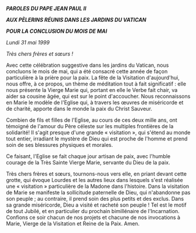 ***PAROLES DU PAPE JEAN PAUL II***

***AUX PÈLERINS RÉUNIS DANS LES JARDINS DU VATICAN***

***POUR LA CONCLUSION DU MOIS DE MAI***

*Lundi 31 mai 1999*

*Très chers frères et sœurs !*

Avec cette célébration suggestive dans les jardins du Vatican, nous concluons le mois de mai, qui a été consacré cette année de façon particulière à la prière pour la paix. La fête de la Visitation d'aujourd'hui, nous offre, à ce propos, un thème de méditation tout à fait significatif : elle nous présente la Vierge Marie qui, portant en elle le Verbe fait chair, va aider sa cousine âgée, qui est sur le point d'accoucher. Nous reconnaissons en Marie le modèle de l'Eglise qui, à travers les œuvres de miséricorde et de charité, apporte dans le monde la paix du Christ Sauveur.

Combien de fils et filles de l'Eglise, au cours de ces deux mille ans, ont témoigné de l'amour du Père céleste sur les multiples frontières de la solidarité! Il s'agit presque d'une grande « visitation », qui s'étend au monde tout entier, irradiant le mystère de Dieu qui est proche de l'homme et prend soin de ses blessures physiques et morales.

Ce faisant, l'Eglise se fait chaque jour artisan de paix, avec l'humble courage de la Très Sainte Vierge Marie, servante du Dieu de la paix.

Très chers frères et sœurs, tournons-nous vers elle, en priant devant cette grotte, qui évoque Lourdes et les autres lieux dans lesquels s'est réalisée une « visitation » particulière de la Madone dans l'histoire. Dans la visitation de Marie se manifeste la sollicitude paternelle de Dieu, qui n'abandonne pas son peuple ; au contraire, il prend soin des plus petits et des exclus. Dans sa grande miséricorde, Dieu a visité et racheté son peuple ! Tel est le motif de tout Jubilé, et en particulier du prochain bimillénaire de l'Incarnation. Confions ce soir chacun de nos projets et chacune de nos invocations à Marie, Vierge de la Visitation et Reine de la Paix. Amen.